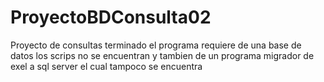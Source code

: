 # ProyectoBDConsulta02
Proyecto de consultas terminado
el programa requiere de una base de datos los scrips no se encuentran y tambien de un programa migrador de exel a sql server el cual tampoco se encuentra

